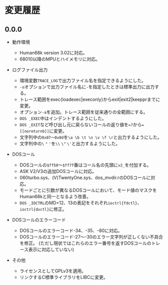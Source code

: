 # 変更履歴

## 0.0.0
* 動作環境
  * Human68k version 3.02に対応。
  * 68010以降のMPUとハイメモリに対応。

* ログファイル出力
  * 環境変数`TRACE_LOG`で出力ファイル名を指定できるようにした。
  * `-o`オプションで出力ファイル名に`-`を指定したときは標準出力に出力する。
  * トレース範囲をexec{loadexec|execonly}からexit|exit2|keepprまでに変更。
  * オプション`-a`を追加。トレース範囲を従来通りの全範囲にする。
  * `DOS _EXEC`中はインデントするようにした。
  * `DOS _EXIT`など呼び出し元に戻らないコールの返り値を`=?`から`=[[noreturnb]]`に変更。
  * 文字列中の`0x07～0x0d`を`\a \b \t \n \v \f \r`と出力するようにした。
  * 文字列中の`\` `"` `'`を`\\` `\"` `\'`と出力するようにした。

* DOSコール
  * DOSコールの`$ff50`～`$ff7f`番はコール名の先頭に`v2_`を付加する。
  * ASK V2/V3の追加DOSコールに対応。
  * 060turbo.sys、(V)TwentyOne.sys、dos_mvdir.rのDOSコールに対応。
  * モードごとに引数が異なるDOSコールにおいて、モード値のマスクをHuman68kと同一となるよう改善。
  * `DOS _IOCTRL`のMD=12、13の表記をそれぞれ`ioctrl{fdctl}`、`ioctrl{dvctl}`に修正。

* DOSコールのエラーコード
  * DOSコールのエラーコード-34、-35、-80に対応。
  * DOSコールのエラーコード-27～-30のエラー文字列が正しくない不具合を修正。
    (ただし現状ではこれらのエラー番号を返すDOSコールのトレース表示に対応していない)

* その他
  * ライセンスとしてGPLv3を適用。
  * リンクするC標準ライブラリをLIBCに変更。
